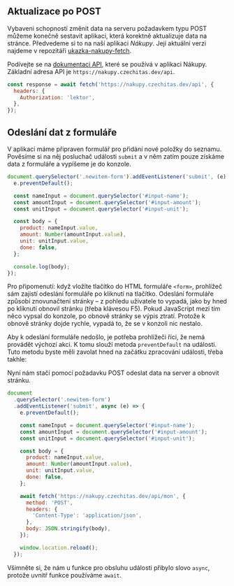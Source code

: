 ## Aktualizace po POST

Vybaveni schopností změnit data na serveru požadavkem typu POST můžeme konečně sestavit aplikaci, která korektně aktualizuje data na stránce. Předvedeme si to na naší aplikaci _Nákupy_. Její aktuální verzi najdeme v repozitáři [ukazka-nakupy-fetch](https://github.com/Czechitas-podklady-WEB/ukazka-nakupy-fetch).

Podívejte se na [dokumentaci API](https://nakupy.czechitas.dev/doc/), které se používá v aplikaci Nákupy. Základní adresa API je `https://nakupy.czechitas.dev/api`.

```js
const response = await fetch('https://nakupy.czechitas.dev/api', {
  headers: {
    Authorization: 'lektor',
  },
});
```

## Odeslání dat z formuláře

V aplikaci máme připraven formulář pro přidání nové položky do seznamu. Pověsíme si na něj posluchač události `submit` a v něm zatím pouze získáme data z formuláře a vypíšeme je do konzole.

```js
document.querySelector('.newitem-form').addEventListener('submit', (e) => {
  e.preventDefault();

  const nameInput = document.querySelector('#input-name');
  const amountInput = document.querySelector('#input-amount');
  const unitInput = document.querySelector('#input-unit');

  const body = {
    product: nameInput.value,
    amount: Number(amountInput.value),
    unit: unitInput.value,
    done: false,
  };

  console.log(body);
});
```

Pro připomenutí: když vložíte tlačítko do HTML formuláře `<form>`, prohlížeč sám zajistí odeslání formuláře po kliknutí na tlačítko. Odeslání formuláře způsobí znovunačtení stránky – z pohledu uživatele to vypadá, jako by hned po kliknutí obnovil stránku (třeba klávesou F5). Pokud JavaScript mezi tím něco vypsal do konzole, po obnově stránky se výpis ztratí. Protože k obnově stránky dojde rychle, vypadá to, že se v konzoli nic nestalo.

Aby k odeslání formuláře nedošlo, je potřeba prohlížeči říci, že nemá provádět výchozí akci. K tomu slouží metoda `preventDefault` na události. Tuto metodu byste měli zavolat hned na začátku zpracování události, třeba takhle:

Nyní nám stačí pomocí požadavku POST odeslat data na server a obnovit stránku.

```js
document
  .querySelector('.newitem-form')
  .addEventListener('submit', async (e) => {
    e.preventDefault();

    const nameInput = document.querySelector('#input-name');
    const amountInput = document.querySelector('#input-amount');
    const unitInput = document.querySelector('#input-unit');

    const body = {
      product: nameInput.value,
      amount: Number(amountInput.value),
      unit: unitInput.value,
      done: false,
    };

    await fetch('https://nakupy.czechitas.dev/api/mon', {
      method: 'POST',
      headers: {
        'Content-Type': 'application/json',
      },
      body: JSON.stringify(body),
    });

    window.location.reload();
  });
```

Všimněte si, že nám u funkce pro obsluhu události přibylo slovo `async`, protože uvnitř funkce používáme `await`.
